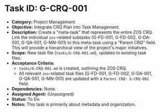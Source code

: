 # Task ID: G-CRQ-001

*   **Category:** Project Management
*   **Objective:** Integrate CRQ Plan into Task Management.
*   **Description:** Create a "meta-task" that represents the entire ZOS CRQ. Link the individual `zos`-related subtasks (G-FD-001, G-FD-002, G-DA-001, G-QA-001, G-MN-001) to this meta-task using a "Parent CRQ" field. This will provide a hierarchical view of the project's major initiatives.
*   **Scope:** New task file (`tasks/G-CRQ-001.md`), updates to existing task files.
*   **Acceptance Criteria:**
    *   `tasks/G-CRQ-001.md` is created, outlining the ZOS CRQ.
    *   All relevant `zos`-related task files (G-FD-001, G-FD-002, G-DA-001, G-QA-001, G-MN-001) are updated with a `Parent CRQ: G-CRQ-001` field.
*   **Dependencies:** None.
*   **Assigned Agent:** (Unassigned)
*   **Status:** To Do
*   **Notes:** This task is primarily about metadata and organization.
